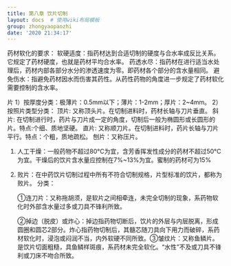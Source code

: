 ```yaml
---
title: 第八章 饮片切制
layout: docs  # 使用wiki布局模板
group: zhongyaopaozhi
date: '2020 21:34:17'
---
```


药材软化的要求：
    软硬适度：指药材达到合适切制的硬度与合水率成反比关系。它规定了药材硬度，也就是药材平均合水率。
    药透水尽：指药材在进行适当水处理后，药材内部各部分水分的渗透速度为零。即药材各个部分的含水量相同。
    避免伤水：指避免药材因水而伤害其药性。从药性药物的角度进一步规定了药材软化需要控制的含水率。

片
    1）按厚度分类：极薄片：0.5mm以下；薄片：1-2mm；厚片：2~4mm。
    2）按照片类型分类：
       顶片: 又称顶头片。在切制进料时，药材长轴与刀片垂直。
       斜片: 在切制进行时，药片与刀片成一定的角度，切制后一般为椭圆形或长圆形的片。特点:个细、质地坚硬。
       直片: 又称顺刀片。在切制进料时，药片长轴与刀片平行。特点：个粗，质地疏松。
       刨片：又称压片。

1. 人工干燥：一般药物不超过80°C为宜，含芳香挥发性成分的药材不超过50°C为宜。干燥后的饮片含水量应控制在7%~13%为宜。蜜制的药材可为15%

2. 败片：在中药饮片切制过程中所有不符合切制规格，片型标准的饮片，都称为败片。
   分类：
   
   ​        ①连刀片：又称拖胡须，是软片之间相牵连，未完全切制的现象，系药物软化时外部含水量过多或刀具不锋利所致。
   
   ​        ②掉边（脱皮）或炸心：掉边指药物切断后，饮片的外层与内层脱离，形成圆圈和圆芯2部分。炸心指药物切制后，其髓芯随刀具向下用力而破碎，系药材软化时，浸泡或闷润不当，内外软硬不同所致。
   ​        ③皱纹片：又称鱼鳞片。是饮片切面粗糙，具鱼鳞样斑痕，系药材未完全软化。“水性”不及或刀具不锋利或刀床不吻合所致。
